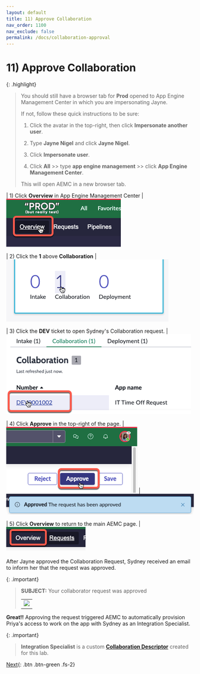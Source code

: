 ```yaml
---
layout: default
title: 11) Approve Collaboration
nav_order: 1100
nav_exclude: false
permalink: /docs/collaboration-approval
---
```


# 11) Approve Collaboration

{: .highlight}
> You should still have a browser tab for **Prod** opened to App Engine Management Center in which you are impersonating Jayne. 
>
> If not, follow these quick instructions to be sure:
>
> 1) Click the avatar in the top-right, then click **Impersonate another user**.
>
> 2) Type **Jayne Nigel** and click **Jayne Nigel**.
>
> 3) Click **Impersonate user**.
>
> 4) Click **All** >> type **app engine management** >> click **App Engine Management Center**.
>
> This will open AEMC in a new browser tab.

| 1) Click **Overview** in App Engine Management Center
| ![](../assets/images/2023-07-11-20-33-36.png) 

| 2) Click the **1** above **Collaboration**
| ![](../assets/images/2023-07-11-20-33-05.png)

| 3) Click the **DEV** ticket to open Sydney's Collaboration request.
| ![](../assets/images/2023-07-11-20-35-33.png)

| 4) Click **Approve** in the top-right of the page. 
| ![](../assets/images/2023-07-11-16-56-47.png)
| ![](../assets/images/2023-07-11-17-01-13.png)

| 5) Click **Overview** to return to the main AEMC page.
| ![](../assets/images/2023-07-11-20-38-56.png)


After Jayne approved the Collaboration Request, Sydney received an email to inform her that the request was approved. 

{: .important}
> **SUBJECT:** Your collaborator request was approved
> <table>
> <tbody>
> <tr>
> <td>
> <img src="https://creatorworkflowsnow.github.io/lab-aemc-utah/assets/images/2023-07-11-21-05-07.png">
> </td>
> </tr>
> </tbody>
> </table>

**Great!!** Approving the request triggered AEMC to automatically provision Priya's access to work on the app with Sydney as an Integration Specialist.

{: .important}
> **Integration Specialist** is a custom **[Collaboration Descriptor](https://docs.servicenow.com/csh?topicname=create-collaboration-descriptors.html&version=latest)** created for this lab. 

[Next](/lab-aemc-utah/docs/configure-integration){: .btn .btn-green .fs-2}